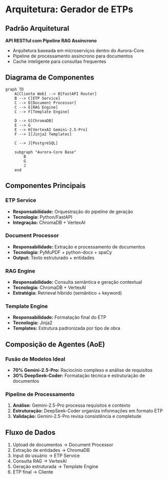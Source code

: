 # Arquitetura: Gerador de ETPs

## Padrão Arquitetural
**API RESTful com Pipeline RAG Assíncrono**
- Arquitetura baseada em microserviços dentro do Aurora-Core
- Pipeline de processamento assíncrono para documentos
- Cache inteligente para consultas frequentes

## Diagrama de Componentes

```mermaid
graph TD
    A[Cliente Web] --> B[FastAPI Router]
    B --> C[ETP Service]
    C --> D[Document Processor]
    C --> E[RAG Engine]
    C --> F[Template Engine]
    
    D --> G[ChromaDB]
    E --> G
    E --> H[VertexAI Gemini-2.5-Pro]
    F --> I[Jinja2 Templates]
    
    C --> J[PostgreSQL]
    
    subgraph "Aurora-Core Base"
        B
        G
        J
    end
```

## Componentes Principais

### ETP Service
- **Responsabilidade:** Orquestração do pipeline de geração
- **Tecnologia:** Python/FastAPI
- **Integração:** ChromaDB + VertexAI

### Document Processor
- **Responsabilidade:** Extração e processamento de documentos
- **Tecnologia:** PyMuPDF + python-docx + spaCy
- **Output:** Texto estruturado + entidades

### RAG Engine
- **Responsabilidade:** Consulta semântica e geração contextual
- **Tecnologia:** ChromaDB + VertexAI
- **Estratégia:** Retrieval híbrido (semântico + keyword)

### Template Engine
- **Responsabilidade:** Formatação final do ETP
- **Tecnologia:** Jinja2
- **Templates:** Estrutura padronizada por tipo de obra

## Composição de Agentes (AoE)

### Fusão de Modelos Ideal
- **70% Gemini-2.5-Pro:** Raciocínio complexo e análise de requisitos
- **30% DeepSeek-Coder:** Formatação técnica e estruturação de documentos

### Pipeline de Processamento
1. **Análise:** Gemini-2.5-Pro processa requisitos e contexto
2. **Estruturação:** DeepSeek-Coder organiza informações em formato ETP
3. **Validação:** Gemini-2.5-Pro revisa consistência e completude

## Fluxo de Dados
1. Upload de documentos → Document Processor
2. Extração de entidades → ChromaDB
3. Input do usuário → ETP Service
4. Consulta RAG → VertexAI
5. Geração estruturada → Template Engine
6. ETP final → Cliente